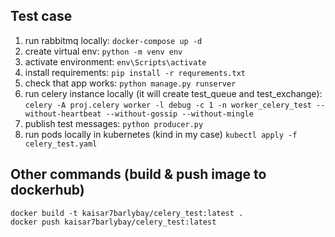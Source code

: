 ## Test case

1. run rabbitmq locally: `docker-compose up -d`
2. create virtual env: `python -m venv env`
3. activate environment: `env\Scripts\activate`
4. install requirements: `pip install -r requrements.txt`
5. check that app works: `python manage.py runserver`
6. run celery instance locally (it will create test_queue and test_exchange): `celery -A proj.celery worker -l debug -c 1 -n worker_celery_test --without-heartbeat --without-gossip --without-mingle`
7. publish test messages: `python producer.py`
8. run pods locally in kubernetes (kind in my case) `kubectl apply -f celery_test.yaml`

## Other commands (build & push image to dockerhub)

```
docker build -t kaisar7barlybay/celery_test:latest .
docker push kaisar7barlybay/celery_test:latest
```
